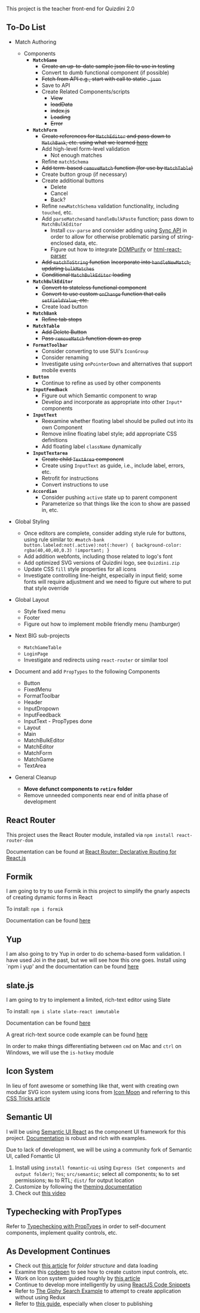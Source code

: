 This project is the teacher front-end for Quizdini 2.0

## To-Do List

* Match Authoring
   * Components
      * **`MatchGame`**
         * ~~Create an up-to-date sample json file to use in testing~~
         * Convert to dumb functional component (if possible)
         * ~~Fetch from API e.g., start with call to static `.json`~~
         * Save to API 
         * Create Related Components/scripts
            * ~~View~~
            * ~~loadData~~
            * ~~index.js~~
            * ~~Loading~~
            * ~~Error~~
      * **`MatchForm`**
         * ~~Create references for `MatchEditor` and pass down to `MatchBank`, etc. using what we learned [here](https://codesandbox.io/s/vv110zn39l?fontsize=14)~~
         * Add high-level form-level validation 
            * Not enough matches
         * Refine `matchSchema`
         * ~~Add term-based `removeMatch` function (for use by `MatchTable`)~~
         * Create button group (if necessary)
         * Create additional buttons 
            * Delete
            * Cancel
            * Back?
         * Refine `newMatchSchema` validation functionality, including `touched`, etc.
         * Add `parseMatches`and `handleBulkPaste` function; pass down to `MatchBulkEditor`
           * Install `csv-parse` and consider adding using [Sync API](https://csv.js.org/parse/api/#sync-api) in order to allow for otherwise problematic parsing of string-enclosed data, etc.
           * Figure out how to integrate [DOMPurify](https://www.npmjs.com/package/dompurify) or [html-react-parser](https://www.npmjs.com/package/html-react-parser)    
         * ~~Add `matchToString` function~~
           ~~Incorporate into `handleNewMatch`, updating `bulkMatches`~~
         * ~~Conditional `MatchBulkEditor` loading~~
      * **`MatchBulkEditor`**
         * ~~Convert to stateless functional component~~
         * ~~Convert to use custom `onChange` function that calls `setFieldValue`, etc.~~
         * Create load button 
      * **`MatchBank`**
         * ~~Refine tab stops~~
      * **`MatchTable`**
         * ~~Add Delete Button~~
         * ~~Pass `removeMatch` function down as prop~~ 
      * **`FormatToolbar`**
         * Consider converting to use SUI's `IconGroup`
         * Consider renaming
         * Investigate using `onPointerDown` and alternatives that support mobile events
      * **`Button`**
         * Continue to refine as used by other components
      * **`InputFeedback`**
         * Figure out which Semantic component to wrap
         * Develop and incorporate as appropriate into other `Input*` components
      * **`InputText`**
         * Reexamine whether floating label should be pulled out into its own Component
         * Remove inline floating label style; add appropriate CSS definitions
         * Add floating label `className` dynamically
      * **`InputTextarea`**
         * ~~Create child `TextArea` component~~
         * Create using `InputText` as guide, i.e., include label, errors, etc.
         * Retrofit for instructions
         * Convert instructions to use
      * **`Accordian`**
         * Consider pushing `active` state up to parent component
         * Parameterize so that things like the icon to show are passed in, etc.
   
* Global Styling
   * Once editors are complete, consider adding style rule for buttons, using rule similar to: ```#match-bank button.labeled:not(.active):not(:hover) {
  background-color: rgba(40,40,40,0.3) !important;
}```
   * Add addition webfonts, including those related to logo's font
   * Add optimized SVG versions of Quizdini logo, see `Quizdini.zip`
   * Update CSS `fill` style properties for all icons
   * Investigate controlling line-height, especially in input field; some fonts will require adjustment and we need to figure out where to put that style override

* Global Layout
  * Style fixed menu
  * Footer
  * Figure out how to implement mobile friendly menu (hamburger)

* Next BIG sub-projects
   * `MatchGameTable`
   * `LoginPage`
   * Investigate and redirects using `react-router` or similar tool

* Document and add `PropTypes` to the following Components
   * Button
   * FixedMenu
   * FormatToolbar
   * Header
   * InputDropown
   * InputFeedback
   * InputText - PropTypes done
   * Layout
   * Main
   * MatchBulkEditor
   * MatchEditor
   * MatchForm
   * MatchGame
   * TextArea

* General Cleanup
   * **Move defunct components to `retire` folder**
   * Remove unneeded components near end of initla phase of development 

## React Router

This project uses the React Router module, installed via `npm install react-router-dom` 

Documentation can be found at [React Router: Declarative Routing for React.js](https://reacttraining.com/react-router/)

## Formik

I am going to try to use Formik in this project to simplify the gnarly aspects of creating dynamic forms in React

To install: `npm i formik`

Documentation can be found [here](https://jaredpalmer.com/formik/docs/overview)

## Yup

I am also going to try Yup in order to do schema-based form validation. I have used Joi in the past, but we will see how this one goes. Install using `npm i yup' and the documentation can be found [here](https://www.npmjs.com/package/yup)

## slate.js

I am going to try to implement a limited, rich-text editor using Slate

To install: `npm i slate slate-react immutable`

Documentation can be found [here](https://docs.slatejs.org)

A great rich-text source code example can be found [here](https://github.com/ianstormtaylor/slate/tree/master/examples/rich-text)

In order to make things differentiating between `cmd` on Mac and `ctrl` on Windows, we will use the `is-hotkey` module

## Icon System

In lieu of font awesome or something like that, went with creating own modular SVG icon system using icons from [Icon Moon](https://icomoon.io) and referring to this [CSS Tricks article](https://css-tricks.com/creating-svg-icon-system-react/)

## Semantic UI

I will be using [Semantic UI React](https://react.semantic-ui.com/) as the component UI framework for this project. [Documentation](https://react.semantic-ui.com/) is robust and rich with examples.

Due to lack of development, we will be using a community fork of Semantic UI, called Fomantic UI

1. Install using `install fomantic-ui` using `Express (Set components and output folder)`; `Yes`; `src/semantic`; select all components; `No` to set permissions; `No` to RTL; `dist/` for output location
2. Customize by following the [theming documentation](https://fomantic-ui.com/usage/theming.html)
3. Check out [this video](https://www.youtube.com/watch?v=a9mUH1EWp40)

## Typechecking with PropTypes

Refer to [Typechecking with PropTypes](https://reactjs.org/docs/typechecking-with-proptypes.html) in order to self-document components, implement quality controls, etc.

## As Development Continues

* Check out [this article](https://medium.com/styled-components/component-folder-pattern-ee42df37ec68) for *folder structure* and data loading 
* Examine this [codepen](https://codesandbox.io/s/qJR4ykJk) to see how to create custom input controls, etc.
* Work on Icon system guided roughly by [this article](https://medium.com/@david.gilbertson/icons-as-react-components-de3e33cb8792)
* Continue to develop more intelligently by using [ReactJS Code Snippets](https://www.cheatography.com/mend0za/cheat-sheets/vscode-reactjs-code-snippets/pdf/)
* Refer to [The Giphy Search Example](https://codesandbox.io/s/nxqmqyxld) to attempt to create application without using Redux
* Refer to [this guide](https://kentcdodds.com/blog/learn-react-fundamentals-and-advanced-patterns), especially when closer to publishing
